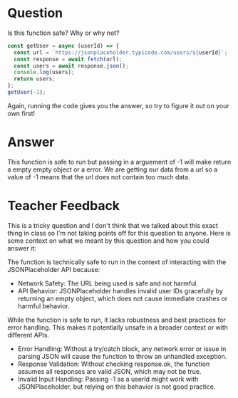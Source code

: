 # Question

Is this function safe? Why or why not?

```js
const getUser = async (userId) => {
  const url = `https://jsonplaceholder.typicode.com/users/${userId}`;
  const response = await fetch(url);
  const users = await response.json();
  console.log(users);
  return users;
};
getUser(-1);
```

Again, running the code gives you the answer, so try to figure it out on your own first!

# Answer

This function is safe to run but passing in a arguement of -1 will make return a empty empty object or a error. We are getting our data from a url so a value of -1 means that the url does not contain too much data.

# Teacher Feedback
This is a tricky question and I don't think that we talked about this exact thing in class so I'm not taking points off for this question to anyone. Here is some context on what we meant by this question and how you could answer it:

The function is technically safe to run in the context of interacting with the JSONPlaceholder API because:

* Network Safety: The URL being used is safe and not harmful.
* API Behavior: JSONPlaceholder handles invalid user IDs gracefully by returning an empty object, which does not cause immediate crashes or harmful behavior.

While the function is safe to run, it lacks robustness and best practices for error handling. This makes it potentially unsafe in a broader context or with different APIs.

* Error Handling: Without a try/catch block, any network error or issue in parsing JSON will cause the function to throw an unhandled exception.
* Response Validation: Without checking response.ok, the function assumes all responses are valid JSON, which may not be true.
* Invalid Input Handling: Passing -1 as a userId might work with JSONPlaceholder, but relying on this behavior is not good practice.